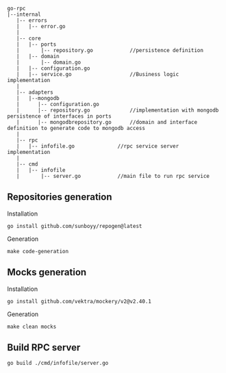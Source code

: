 


```
go-rpc
|--internal
   |-- errors
   |   |-- error.go
   |
   |-- core
   |   |-- ports
   |       |-- repository.go			//persistence definition
   |   |-- domain
   |       |-- domain.go
   |   |-- configuration.go
   |   |-- service.go 					//Business logic implementation
   |
   |-- adapters
   |   |--mongodb
   |      |-- configuration.go
   |      |-- repository.go 			//implementation with mongodb persistence of interfaces in ports
   |      |-- mongodbrepository.go		//domain and interface definition to generate code to mongodb access
   |
   |-- rpc
   |   |-- infofile.go				//rpc service server implementation
   |
   |-- cmd
   |   |-- infofile
   |       |-- server.go			//main file to run rpc service
```
## Repositories generation

Installation
```
go install github.com/sunboyy/repogen@latest
```
Generation
```
make code-generation
```
## Mocks generation
Installation
```
go install github.com/vektra/mockery/v2@v2.40.1
```
Generation
```
make clean mocks
```

## Build RPC server
```
go build ./cmd/infofile/server.go
```
